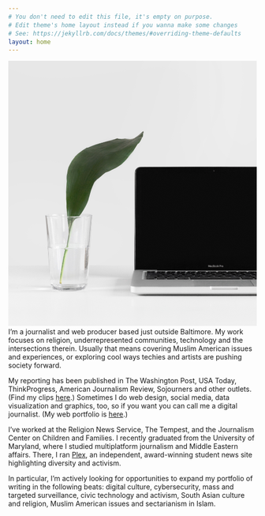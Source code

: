 ```yaml
---
# You don't need to edit this file, it's empty on purpose.
# Edit theme's home layout instead if you wanna make some changes
# See: https://jekyllrb.com/docs/themes/#overriding-theme-defaults
layout: home
---
```


![This should have shown you a cliched hero image; you're not missing much.](sarah-dorweiler.jpg)
<br>
I’m a journalist and web producer based just outside Baltimore. My work focuses on religion, underrepresented communities, technology and the intersections therein. Usually that means covering Muslim American issues and experiences, or exploring cool ways techies and artists are pushing society forward.

My reporting has been published in The Washington Post, USA Today, ThinkProgress, American Journalism Review, Sojourners and other outlets. (Find my clips [here](http://aysha.us/bylines/).) Sometimes I do web design, social media, data visualization and graphics, too, so if you want you can call me a digital journalist. (My web portfolio is [here](http://aysha.us/digital/).)

I’ve worked at the Religion News Service, The Tempest, and the Journalism Center on Children and Families. I recently graduated from the University of Maryland, where I studied multiplatform journalism and Middle Eastern affairs. There, I ran [Plex](https://medium.com/umdplex), an independent, award-winning student news site highlighting diversity and activism.

In particular, I’m actively looking for opportunities to expand my portfolio of writing in the following beats: digital culture, cybersecurity, mass and targeted surveillance, civic technology and activism, South Asian culture and religion, Muslim American issues and sectarianism in Islam.